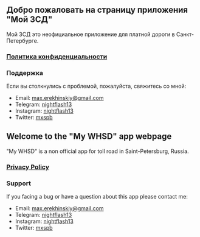 ## Добро пожаловать на страницу приложения "Мой ЗСД"

Мой ЗСД это неофициальное приложение для платной дороги в Санкт-Петербурге.

### [Политика конфиденциальности](https://nightflash.github.io/mywhsd-support/privacy)

### Поддержка

Если вы столкнулись с проблемой, пожалуйста, свяжитесь со мной:

* Email: [max.erekhinskiy@gmail.com](mailto:max.erekhinskiy@gmail.com?subject=Problem%20with%20MYWHSD%20app)
* Telegram: [nightflash13](https://t.me/nightflash13)
* Instagram: [nightflash13](https://instagram.com/nightflash13)
* Twitter: [mxspb](https://twitter.com/mxspb)

## Welcome to the "My WHSD" app webpage

"My WHSD" is a non official app for toll road in Saint-Petersburg, Russia.

### [Privacy Policy](https://nightflash.github.io/mywhsd-support/privacy)

### Support

If you facing a bug or have a question about this app please contact me:

* Email: [max.erekhinskiy@gmail.com](mailto:max.erekhinskiy@gmail.com?subject=Проблема%20в%20Мой%20ЗСД)
* Telegram: [nightflash13](https://t.me/nightflash13)
* Instagram: [nightflash13](https://instagram.com/nightflash13)
* Twitter: [mxspb](https://twitter.com/mxspb)

